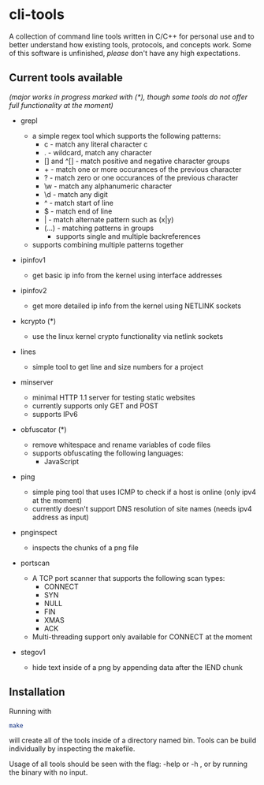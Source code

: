 # cli-tools 

A collection of command line tools written in C/C++ for personal use and to better understand how existing tools, protocols, and concepts work. Some of this software is unfinished, *please* don't have any high expectations. 


## Current tools available 
*(major works in progress marked with (\*), though some tools do not offer full functionality at the moment)*

* grepl 
  * a simple regex tool which supports the following patterns:
      * c  - match any literal character c
      * .  - wildcard, match any character
      * [] and ^[] - match positive and negative character groups
      * \+  - match one or more occurances of the previous character
      * ?  - match zero or one occurances of the previous character
      * \w - match any alphanumeric character 
      * \d - match any digit   
      * ^  - match start of line
      * $  - match end of line 
      * |  - match alternate pattern such as (x|y)
      * (...) - matching patterns in groups
        * supports single and multiple backreferences
  * supports combining multiple patterns together
   
* ipinfov1
  * get basic ip info from the kernel using interface addresses

* ipinfov2
  * get more detailed ip info from the kernel using NETLINK sockets

* kcrypto (\*)
  * use the linux kernel crypto functionality via netlink sockets

* lines 
  * simple tool to get line and size numbers for a project 

* minserver
  * minimal HTTP 1.1 server for testing static websites 
  * currently supports only GET and POST
  * supports IPv6

* obfuscator (\*)
  * remove whitespace and rename variables of code files 
  * supports obfuscating the following languages:  
    * JavaScript

* ping 
  * simple ping tool that uses ICMP to check if a host is online (only ipv4 at the moment)
  * currently doesn't support DNS resolution of site names (needs ipv4 address as input)

* pnginspect
  * inspects the chunks of a png file

* portscan
  * A TCP port scanner that supports the following scan types: 
      * CONNECT
      * SYN
      * NULL 
      * FIN 
      * XMAS
      * ACK 
  * Multi-threading support only available for CONNECT at the moment 

* stegov1
  * hide text inside of a png by appending data after the IEND chunk 

<!-- ## dependencies 
* zlib   -->


## Installation

Running with 
```bash
make 
```
will create all of the tools inside of a directory named bin. 
Tools can be build individually by inspecting the makefile. 

Usage of all tools should be seen with the flag: -help or -h , or by running the binary with no input. 


